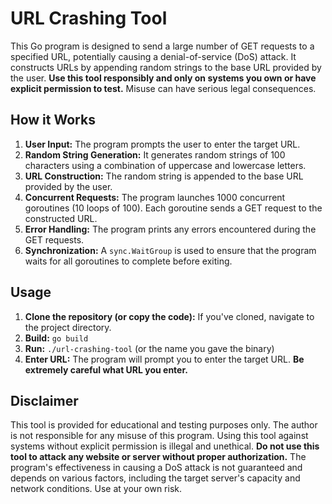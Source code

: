 # URL Crashing Tool

This Go program is designed to send a large number of GET requests to a specified URL, potentially causing a denial-of-service (DoS) attack.  It constructs URLs by appending random strings to the base URL provided by the user.  **Use this tool responsibly and only on systems you own or have explicit permission to test.**  Misuse can have serious legal consequences.

## How it Works

1. **User Input:** The program prompts the user to enter the target URL.
2. **Random String Generation:** It generates random strings of 100 characters using a combination of uppercase and lowercase letters.
3. **URL Construction:**  The random string is appended to the base URL provided by the user.
4. **Concurrent Requests:** The program launches 1000 concurrent goroutines (10 loops of 100). Each goroutine sends a GET request to the constructed URL.
5. **Error Handling:** The program prints any errors encountered during the GET requests.
6. **Synchronization:** A `sync.WaitGroup` is used to ensure that the program waits for all goroutines to complete before exiting.

## Usage

1. **Clone the repository (or copy the code):**  If you've cloned, navigate to the project directory.
2. **Build:** `go build`
3. **Run:** `./url-crashing-tool` (or the name you gave the binary)
4. **Enter URL:** The program will prompt you to enter the target URL.  **Be extremely careful what URL you enter.**

## Disclaimer

This tool is provided for educational and testing purposes only.  The author is not responsible for any misuse of this program.  Using this tool against systems without explicit permission is illegal and unethical.  **Do not use this tool to attack any website or server without proper authorization.**  The program's effectiveness in causing a DoS attack is not guaranteed and depends on various factors, including the target server's capacity and network conditions.  Use at your own risk.